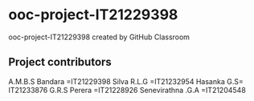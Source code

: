 # ooc-project-IT21229398
ooc-project-IT21229398 created by GitHub Classroom

Project contributors
--------------------------

A.M.B.S Bandara =IT21229398
Silva R.L.G =IT21232954
Hasanka G.S= IT21233876
G.R.S Perera =IT21228926
Senevirathna .G.A =IT21204548


